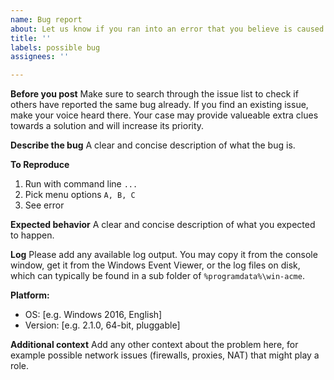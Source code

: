 ```yaml
---
name: Bug report
about: Let us know if you ran into an error that you believe is caused by this program
title: ''
labels: possible bug
assignees: ''

---
```


**Before you post**
Make sure to search through the issue list to check if others have reported the same bug already. If you find an existing issue, make your voice heard there. Your case may provide valueable extra clues towards a solution and will increase its priority.

**Describe the bug**
A clear and concise description of what the bug is. 

**To Reproduce**
1. Run with command line `...`
2. Pick menu options `A, B, C`
3. See error

**Expected behavior**
A clear and concise description of what you expected to happen.

**Log**
Please add any available log output. You may copy it from the console window, get it from the Windows Event Viewer, or the log files on disk, which can typically be found in a sub folder of `%programdata%\win-acme`.

**Platform:**
 - OS: [e.g. Windows 2016, English]
 - Version: [e.g. 2.1.0, 64-bit, pluggable]

**Additional context**
Add any other context about the problem here, for example possible network issues (firewalls, proxies, NAT) that might play a role.
